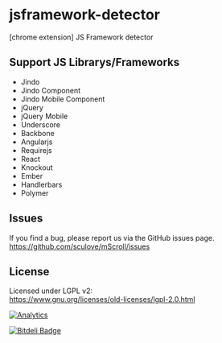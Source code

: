 # jsframework-detector
[chrome extension] JS Framework detector

## Support JS Librarys/Frameworks
- Jindo
- Jindo Component
- Jindo Mobile Component
- jQuery
- jQuery Mobile
- Underscore
- Backbone
- Angularjs
- Requirejs
- React
- Knockout
- Ember
- Handlerbars
- Polymer


## **Issues**
If you find a bug, please report us via the GitHub issues page.  
https://github.com/sculove/mScroll/issues


## License
Licensed under LGPL v2:  
https://www.gnu.org/licenses/old-licenses/lgpl-2.0.html  

[![Analytics](https://ga-beacon.appspot.com/UA-37362821-8/jsframework-detector/readme)](https://github.com/sculove/jsframework-detector)


[![Bitdeli Badge](https://d2weczhvl823v0.cloudfront.net/sculove/jsframework-detector/trend.png)](https://bitdeli.com/free "Bitdeli Badge")


